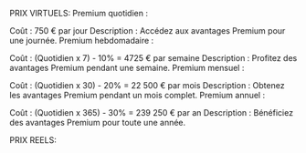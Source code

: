 PRIX VIRTUELS:
Premium quotidien :

Coût : 750 € par jour
Description : Accédez aux avantages Premium pour une journée.
Premium hebdomadaire :

Coût : (Quotidien x 7) - 10% = 4725 € par semaine
Description : Profitez des avantages Premium pendant une semaine.
Premium mensuel :

Coût : (Quotidien x 30) - 20% = 22 500 € par mois
Description : Obtenez les avantages Premium pendant un mois complet.
Premium annuel :

Coût : (Quotidien x 365) - 30% = 239 250 € par an
Description : Bénéficiez des avantages Premium pour toute une année.

PRIX REELS:

